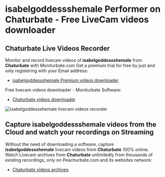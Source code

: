 # isabelgoddessshemale Performer on Chaturbate - Free LiveCam videos downloader

## Chaturbate Live Videos Recorder

Monitor and record livecam videos of **isabelgoddessshemale** from **Chaturbate** with Moniturbate.com
Get a premium trial for free by just and only registering with your Email address:
* [isabelgoddessshemale Premium videos downloader](https://moniturbate.com/request-demo-licence-key.html)

Free livecam videos downloader - Moniturbate Software:
* [Chaturbate videos downloader](https://moniturbate.com/moniturbate-download-software.html)

![isabelgoddessshemale livecam videos recorder](https://peachurnet.com/templates/moniturbate-software.png)


## Capture isabelgoddessshemale videos from the Cloud and watch your recordings on Streaming

Without the need of downloading a software, capture **isabelgoddessshemale** livecam videos from **Chaturbate** 100% online.
Watch Livecam archives from **Chaturbate** unlimitedly from thousands of existing recordings, only on Peachurbate.com and its websites network:
* [Chaturbate videos archives](https://peachurnet.com/)